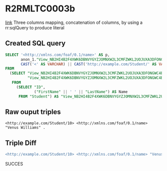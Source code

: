 # R2RMLTC0003b
[link](https://www.w3.org/TR/rdb2rdf-test-cases/#R2RMLTC0003b)
Three columns mapping, concatenation of columns, by using a rr:sqlQuery to produce literal

## Created SQL query
```sql
SELECT '<http://xmlns.com/foaf/0.1/name>' AS p,
       anon_1."View_NB2HI4B2F4XWK6DBNVYGYZJOMNXW2L3CMFZWKL2UOJUXA3DFONGWC4BR".Name AS o,
       CAST('<' AS VARCHAR) || CAST('http://example.com/Student/' AS VARCHAR) || replace(replace(replace(replace(replace(replace(CAST(anon_1."View_NB2HI4B2F4XWK6DBNVYGYZJOMNXW2L3CMFZWKL2UOJUXA3DFONGWC4BR"."ID" AS VARCHAR), ' ', '%20'), '/', '%2F'), '(', '%28'), ')', '%29'), ',', '%2C'), ':', '%3A') || CAST('>' AS VARCHAR) AS s
FROM
  (SELECT "View_NB2HI4B2F4XWK6DBNVYGYZJOMNXW2L3CMFZWKL2UOJUXA3DFONGWC4BR".Name,
          "View_NB2HI4B2F4XWK6DBNVYGYZJOMNXW2L3CMFZWKL2UOJUXA3DFONGWC4BR"."ID"
   FROM
     (SELECT "ID",
             ("FirstName" || ' ' || "LastName") AS Name
      FROM "Student") AS "View_NB2HI4B2F4XWK6DBNVYGYZJOMNXW2L3CMFZWKL2UOJUXA3DFONGWC4BR") AS anon_1
```

## Raw ouput triples
```
<http://example.com/Student/10> <http://xmlns.com/foaf/0.1/name> "Venus Williams" .
```

## Triple Diff
```diff
<http://example.com/Student/10> <http://xmlns.com/foaf/0.1/name> "Venus Williams" .
```

SUCCES